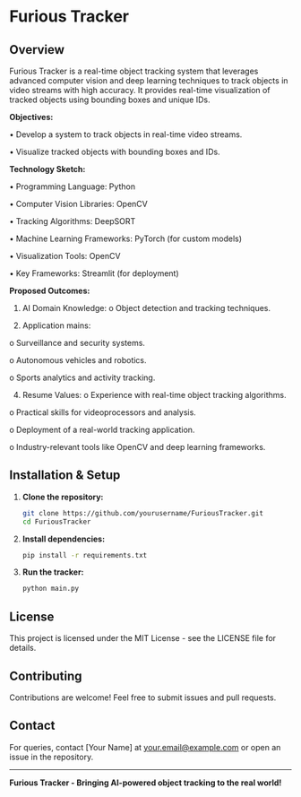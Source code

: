 # Furious Tracker

## Overview
Furious Tracker is a real-time object tracking system that leverages advanced computer vision and deep learning techniques to track objects in video streams with high accuracy. It provides real-time visualization of tracked objects using bounding boxes and unique IDs.

**Objectives:**

•	Develop a system to track objects in real-time video streams.

•	Visualize tracked objects with bounding boxes and IDs.

**Technology Sketch:**

•	Programming Language: Python

•	Computer Vision Libraries: OpenCV

•	Tracking Algorithms: DeepSORT

•	Machine Learning Frameworks: PyTorch (for custom models)

•	Visualization Tools: OpenCV

•	Key Frameworks: Streamlit (for deployment)

**Proposed Outcomes:**
1.	AI Domain Knowledge:
o	Object detection and tracking techniques.

2.	Application mains:
   
o	Surveillance and security systems.

o	Autonomous vehicles and robotics.

o	Sports analytics and activity tracking.

4.	Resume Values:
o	Experience with real-time object tracking algorithms.

o	Practical skills for videoprocessors and analysis.

o	Deployment of a real-world tracking application.

o	Industry-relevant tools like OpenCV and deep learning frameworks.


## Installation & Setup
1. **Clone the repository:**
   ```bash
   git clone https://github.com/yourusername/FuriousTracker.git
   cd FuriousTracker
   ```
2. **Install dependencies:**
   ```bash
   pip install -r requirements.txt
   ```
3. **Run the tracker:**
   ```bash
   python main.py
   ```

## License
This project is licensed under the MIT License - see the LICENSE file for details.

## Contributing
Contributions are welcome! Feel free to submit issues and pull requests.

## Contact
For queries, contact [Your Name] at your.email@example.com or open an issue in the repository.

---
**Furious Tracker - Bringing AI-powered object tracking to the real world!**

